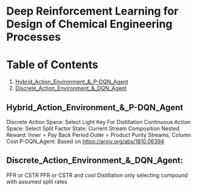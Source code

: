 # Deep Reinforcement Learning for Design of Chemical Engineering Processes

# Table of Contents
1. [Hybrid_Action_Environment_&_P-DQN_Agent](#Hybrid_Action_Environment_&_P-DQN_Agent)
2. [Discrete_Action_Environment_&_DQN_Agent](#Discrete_Action_Environment_&_DQN_Agent)

## Hybrid_Action_Environment_&_P-DQN_Agent
Discrete Action Space: Select Light Key For Distillation
Continuous Action Space: Select Split Factor
State: Current Stream Composition
Nested Reward: Inner = Pay Back Period
               Outer = Product Purity Streams, Column Cost
P-DQN_Agent:
Based on https://arxiv.org/abs/1810.06394

## Discrete_Action_Environment_&_DQN_Agent:
PFR or CSTR
PFR or CSTR and cool
Distillation only selecting compound with assumed split rates
